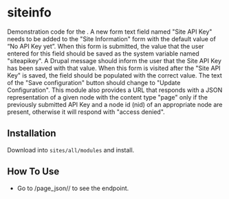 # siteinfo
Demonstration code for the . 
 A new form text field named "Site API Key" needs to be added to the "Site Information" form with the default value of “No API Key yet”.
 When this form is submitted, the value that the user entered for this field should be saved as the system variable named "siteapikey".
 A Drupal message should inform the user that the Site API Key has been saved with that value.
 When this form is visited after the "Site API Key" is saved, the field should be populated with the correct value.
 The text of the "Save configuration" button should change to "Update Configuration".
 This module also provides a URL that responds with a JSON representation of a given node with the content type "page" only if the previously submitted API Key and a node id (nid) of an appropriate node are present, otherwise it will respond with "access denied".

Installation
-------------------------

Download into `sites/all/modules` and install.

How To Use
-------------------------


* Go to <Site Domain>/page_json/<Api key>/<node id> to see the endpoint.
